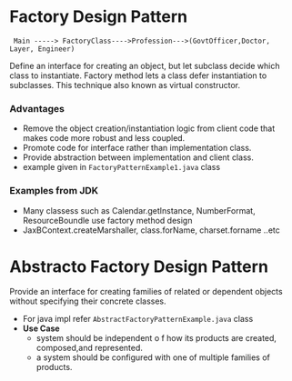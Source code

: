# Factory Design Pattern

```
 Main -----> FactoryClass---->Profession--->(GovtOfficer,Doctor, Layer, Engineer)
```
<p>
Define an interface for creating an object, but let subclass decide which class to instantiate. Factory method lets a class defer instantiation to subclasses. This technique also known as virtual constructor.
  
</p>

### Advantages
- Remove the object creation/instantiation logic from client code that makes code more robust and less coupled.
- Promote code for interface rather than implementation class.
- Provide abstraction between implementation and client class.
- example given in ```FactoryPatternExample1.java``` class

### Examples from JDK
- Many classess such as Calendar.getInstance, NumberFormat, ResourceBoundle use factory method design
- JaxBContext.createMarshaller, class.forName, charset.forname ..etc

# Abstracto Factory Design Pattern
<p>
  Provide an interface for creating families of related or dependent objects without
specifying their concrete classes.
</p>

- For java impl refer ```AbstractFactoryPatternExample.java``` class 
- <b>Use Case</b>
  - system should be independent o f how its products are created, composed,and represented.
  - a system should be configured with one of multiple families of products.
  
